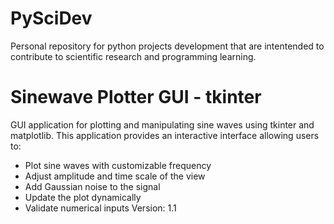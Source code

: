 # PySciDev
Personal repository for python projects development that are intentended to contribute to scientific research and programming learning.

# Sinewave Plotter GUI - tkinter
GUI application for plotting and manipulating sine waves using tkinter and matplotlib.
This application provides an interactive interface allowing users to:
- Plot sine waves with customizable frequency
- Adjust amplitude and time scale of the view
- Add Gaussian noise to the signal
- Update the plot dynamically
- Validate numerical inputs
Version: 1.1
